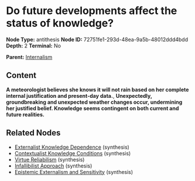 # Do future developments affect the status of knowledge?

**Node Type:** antithesis
**Node ID:** 72751fe1-293d-48ea-9a5b-48012ddd4bdd
**Depth:** 2
**Terminal:** No

**Parent:** [Internalism](internalism.md)

## Content

**A meteorologist believes she knows it will not rain based on her complete internal justification and present-day data.**, **Unexpectedly, groundbreaking and unexpected weather changes occur, undermining her justified belief. Knowledge seems contingent on both current and future realities.**

## Related Nodes

- [Externalist Knowledge Dependence](externalist-knowledge-dependence.md) (synthesis)
- [Contextualist Knowledge Conditions](contextualist-knowledge-conditions.md) (synthesis)
- [Virtue Reliabilism](virtue-reliabilism.md) (synthesis)
- [Infallibilist Approach](infallibilist-approach.md) (synthesis)
- [Epistemic Externalism and Sensitivity](epistemic-externalism-and-sensitivity.md) (synthesis)
